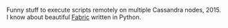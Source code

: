 Funny stuff to execute scripts remotely on multiple Cassandra nodes, 2015.  
I know about beautiful [Fabric](https://pypi.python.org/pypi/Fabric) written in Python.
